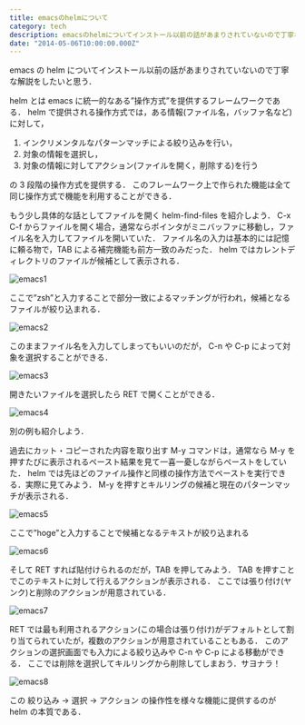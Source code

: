 ```yaml
---
title: emacsのhelmについて
category: tech
description: emacsのhelmについてインストール以前の話があまりされていないので丁寧な解説をしたいと思う
date: "2014-05-06T10:00:00.000Z"
---
```


emacs の helm についてインストール以前の話があまりされていないので丁寧な解説をしたいと思う．

helm とは emacs に統一的なある”操作方式”を提供するフレームワークである．
helm で提供される操作方式では，ある情報(ファイル名，バッファ名など)に対して，

1. インクリメンタルなパターンマッチによる絞り込みを行い，
2. 対象の情報を選択し，
3. 対象の情報に対してアクション(ファイルを開く，削除する)を行う

の 3 段階の操作方式を提供する．
このフレームワーク上で作られた機能は全て同じ操作方式で機能を利用することができる．

もう少し具体的な話としてファイルを開く helm-find-files を紹介しよう．
C-x C-f からファイルを開く場合，通常ならポインタがミニバッファに移動し，ファイル名を入力してファイルを開いていた．
ファイル名の入力は基本的には記憶に頼る物で，TAB による補完機能も前方一致のみだった．
helm ではカレントディレクトリのファイルが候補として表示される．

![emacs1]({{site.baseurl}}/images/emacs_helm/emacs1.jpg)

ここで”zsh”と入力することで部分一致によるマッチングが行われ，候補となるファイルが絞り込まれる．

![emacs2]({{site.baseurl}}/images/emacs_helm/emacs2.jpg)

このままファイル名を入力してしまってもいいのだが，
C-n や C-p によって対象を選択することができる．

![emacs3]({{site.baseurl}}/images/emacs_helm/emacs3.jpg)

開きたいファイルを選択したら RET で開くことができる．

![emacs4]({{site.baseurl}}/images/emacs_helm/emacs4.jpg)

別の例も紹介しよう．

過去にカット・コピーされた内容を取り出す M-y コマンドは，通常なら M-y を押すたびに表示されるペースト結果を見て一喜一憂しながらペーストをしていた．
helm では先ほどのファイル操作と同様の操作方法でペーストを実行できる．実際に見てみよう．
M-y を押すとキルリングの候補と現在のパターンマッチが表示される．

![emacs5]({{site.baseurl}}/images/emacs_helm/emacs5.jpg)

ここで”hoge”と入力することで候補となるテキストが絞り込まれる

![emacs6]({{site.baseurl}}/images/emacs_helm/emacs6.jpg)

そして RET すれば貼付けられるのだが，TAB を押してみよう．
TAB を押すことでこのテキストに対して行えるアクションが表示される．
ここでは張り付け(ヤンク)と削除のアクションが用意されている．

![emacs7]({{site.baseurl}}/images/emacs_helm/emacs7.jpg)

RET では最も利用されるアクション(この場合は張り付け)がデフォルトとして割り当てられていたが，複数のアクションが用意されていることもある．
このアクションの選択画面でも入力による絞り込みや C-n や C-p による移動ができる．
ここでは削除を選択してキルリングから削除してしまおう．サヨナラ！

![emacs8]({{site.baseurl}}/images/emacs_helm/emacs8.jpg)

この 絞り込み -> 選択 -> アクション の操作性を様々な機能に提供するのが helm の本質である．
